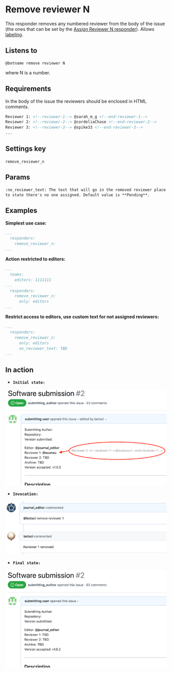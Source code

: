 Remove reviewer N
=================

This responder removes any numbered reviewer from the body of the issue (the ones that can be set by the [Assign Reviewer N responder](./assign_reviewer_n)).
Allows [labeling](../labeling).

## Listens to

```
@botname remove reviewer N
```
where N is a number.

## Requirements

In the body of the issue the reviewers should be enclosed in HTML comments.

```html
Reviewer 1: <!--reviewer-1--> @sarah_m_g <!--end-reviewer-1-->
Reviewer 2: <!--reviewer-2--> @cordeliaChase <!--end-reviewer-2-->
Reviewer 3: <!--reviewer-3--> @spike33 <!--end-reviewer-3-->
...
```

## Settings key

`remove_reviewer_n`

## Params
```eval_rst
:no_reviewer_text: The text that will go in the removed reviewer place to state there's no one assigned. Default value is **Pending**.
```

## Examples

**Simplest use case:**
```yaml
...
  responders:
    remove_reviewer_n:
...
```

**Action restricted to editors:**
```yaml
...
  teams:
    editors: 1111111
...
  responders:
    remove_reviewer_n:
      only: editors
...
```

**Restrict access to editors, use custom text for not assigned reviewers:**
```yaml
...
  responders:
    remove_reviewer_n:
      only: editors
      no_reviewer_text: TBD
...
```

## In action

* **`Initial state:`**

![](../images/responders/remove_reviewer_n_1.png "Remove reviewer N responder in action: Before")

* **`Invocation:`**

![](../images/responders/remove_reviewer_n_2.png "Remove reviewer N responder in action: Invocation")

* **`Final state:`**

![](../images/responders/remove_reviewer_n_3.png "Remove reviewer N responder in action: After")


